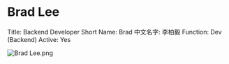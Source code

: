 # Brad Lee

Title: Backend Developer
Short Name: Brad
中文名字: 李柏毅
Function: Dev (Backend)
Active: Yes

![Brad Lee.png](Brad%20Lee%20234c852fb72149b6b7fec8369531b697/Brad_Lee.png)